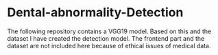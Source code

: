# Dental-abnormality-Detection
The following repository contains  a VGG19 model. Based on this and the dataset I have created the detection model. The frontend part and the dataset are  not included here because of ethical issues of medical data.
